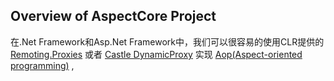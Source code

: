 ## Overview of AspectCore Project

在.Net Framework和Asp.Net Framework中，我们可以很容易的使用CLR提供的 [Remoting.Proxies](https://msdn.microsoft.com/en-us/library/system.runtime.remoting.proxies.aspx) 或者 [Castle DynamicProxy](https://github.com/castleproject/Core/blob/master/docs/dynamicproxy.md) 实现 [Aop(Aspect-oriented programming)](https://en.wikipedia.org/wiki/Aspect-oriented_programming) ,